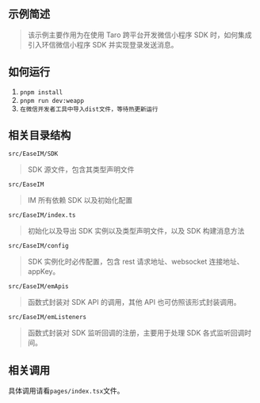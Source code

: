 ## 示例简述

> 该示例主要作用为在使用 Taro 跨平台开发微信小程序 SDK 时，如何集成引入环信微信小程序 SDK 并实现登录发送消息。

## 如何运行

1. `pnpm install`
2. `pnpm run dev:weapp`
3. `在微信开发者工具中导入dist文件，等待热更新运行`

## 相关目录结构

`src/EaseIM/SDK`

> SDK 源文件，包含其类型声明文件

`src/EaseIM`

> IM 所有依赖 SDK 以及初始化配置

`src/EaseIM/index.ts`

> 初始化以及导出 SDK 实例以及类型声明文件，以及 SDK 构建消息方法

`src/EaseIM/config`

> SDK 实例化时必传配置，包含 rest 请求地址、websocket 连接地址、appKey。

`src/EaseIM/emApis`

> 函数式封装对 SDK API 的调用，其他 API 也可仿照该形式封装调用。

`src/EaseIM/emListeners`

> 函数式封装对 SDK 监听回调的注册，主要用于处理 SDK 各式监听回调时间。

## 相关调用

具体调用请看`pages/index.tsx`文件。
